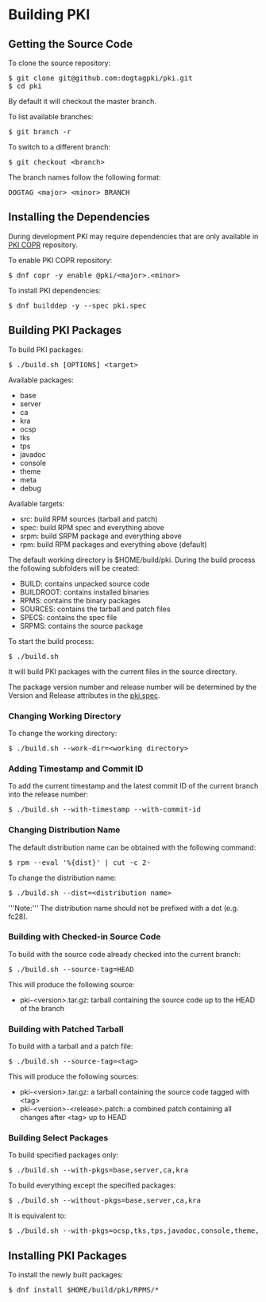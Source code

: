 Building PKI
============

## Getting the Source Code

To clone the source repository:

<pre>
$ git clone git@github.com:dogtagpki/pki.git
$ cd pki
</pre>

By default it will checkout the master branch.

To list available branches:

<pre>
$ git branch -r
</pre>

To switch to a different branch:

<pre>
$ git checkout &lt;branch&gt;
</pre>

The branch names follow the following format:

<pre>
DOGTAG_&lt;major&gt;_&lt;minor&gt;_BRANCH
</pre>

## Installing the Dependencies

During development PKI may require dependencies that are only available in [PKI COPR](https://www.dogtagpki.org/wiki/PKI_COPR) repository.

To enable PKI COPR repository:

<pre>
$ dnf copr -y enable @pki/&lt;major&gt;.&lt;minor&gt;
</pre>

To install PKI dependencies:

<pre>
$ dnf builddep -y --spec pki.spec
</pre>

## Building PKI Packages

To build PKI packages:

<pre>
$ ./build.sh [OPTIONS] &lt;target&gt;
</pre>

Available packages:
* base
* server
* ca
* kra
* ocsp
* tks
* tps
* javadoc
* console
* theme
* meta
* debug

Available targets:
* src: build RPM sources (tarball and patch)
* spec: build RPM spec and everything above
* srpm: build SRPM package and everything above
* rpm: build RPM packages and everything above (default)

The default working directory is $HOME/build/pki. During the build process the following subfolders will be created:
* BUILD: contains unpacked source code
* BUILDROOT: contains installed binaries
* RPMS: contains the binary packages
* SOURCES: contains the tarball and patch files
* SPECS: contains the spec file
* SRPMS: contains the source package

To start the build process:

<pre>
$ ./build.sh
</pre>

It will build PKI packages with the current files in the source directory.

The package version number and release number will be determined by the Version and Release attributes in the [pki.spec](../../pki.spec).

### Changing Working Directory

To change the working directory:

<pre>
$ ./build.sh --work-dir=&lt;working directory&gt;
</pre>

### Adding Timestamp and Commit ID

To add the current timestamp and the latest commit ID of the current branch into the release number:

<pre>
$ ./build.sh --with-timestamp --with-commit-id
</pre>

### Changing Distribution Name

The default distribution name can be obtained with the following command:

<pre>
$ rpm --eval '%{dist}' | cut -c 2-
</pre>

To change the distribution name:

<pre>
$ ./build.sh --dist=&lt;distribution name&gt;
</pre>

'''Note:''' The distribution name should not be prefixed with a dot (e.g. fc28).

### Building with Checked-in Source Code

To build with the source code already checked into the current branch:

<pre>
$ ./build.sh --source-tag=HEAD
</pre>

This will produce the following source:
* pki-&lt;version&gt;.tar.gz: tarball containing the source code up to the HEAD of the branch

### Building with Patched Tarball

To build with a tarball and a patch file:

<pre>
$ ./build.sh --source-tag=&lt;tag&gt;
</pre>

This will produce the following sources:
* pki-&lt;version&gt;.tar.gz: a tarball containing the source code tagged with &lt;tag&gt;
* pki-&lt;version&gt;-&lt;release&gt;.patch: a combined patch containing all changes after &lt;tag&gt; up to HEAD

### Building Select Packages

To build specified packages only:

<pre>
$ ./build.sh --with-pkgs=base,server,ca,kra
</pre>

To build everything except the specified packages:

<pre>
$ ./build.sh --without-pkgs=base,server,ca,kra
</pre>

It is equivalent to:

<pre>
$ ./build.sh --with-pkgs=ocsp,tks,tps,javadoc,console,theme,meta,debug
</pre>

## Installing PKI Packages

To install the newly built packages:

<pre>
$ dnf install $HOME/build/pki/RPMS/*
</pre>
